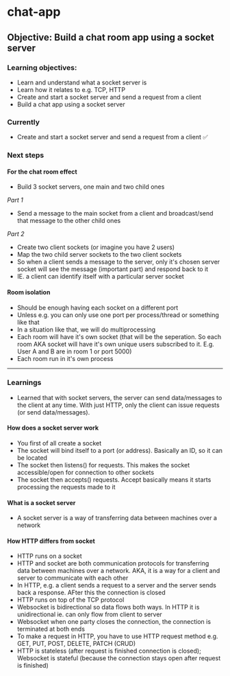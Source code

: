 # chat-app

## Objective: Build a chat room app using a socket server

### Learning objectives:
- Learn and understand what a socket server is
- Learn how it relates to e.g. TCP, HTTP
- Create and start a socket server and send a request from a client
- Build a chat app using a socket server

### Currently
- Create and start a socket server and send a request from a client ✅

### Next steps

#### For the chat room effect
- Build 3 socket servers, one main and two child ones

*Part 1*
- Send a message to the main socket from a client and broadcast/send that message to the other child ones

*Part 2*
- Create two client sockets (or imagine you have 2 users)
- Map the two child server sockets to the two client sockets
- So when a client sends a message to the server, only it's chosen server socket will see the message (important part) and respond back to it
- IE. a client can identify itself with a particular server socket

#### Room isolation
- Should be enough having each socket on a different port
- Unless e.g. you can only use one port per process/thread or something like that
- In a situation like that, we will do multiprocessing
- Each room will have it's own socket (that will be the seperation. So each room AKA socket will have it's own unique users subscribed to it. E.g. User A and B are in room 1 or port 5000)
- Each room run in it's own process

---

### Learnings
- Learned that with socket servers, the server can send data/messages to the client at any time. With just HTTP, only the client can issue requests (or send data/messages).

#### How does a socket server work
- You first of all create a socket
- The socket will bind itself to a port (or address). Basically an ID, so it can be located
- The socket then listens() for requests. This makes the socket accessible/open for connection to other sockets
- The socket then accepts() requests. Accept basically means it starts processing the requests made to it

#### What is a socket server
- A socket server is a way of transferring data between machines over a network

#### How HTTP differs from socket
- HTTP runs on a socket
- HTTP and socket are both communication protocols for transferring data between machines over a network. AKA, it is a way for a client and server to communicate with each other
- In HTTP, e.g. a client sends a request to a server and the server sends back a response. AFter this the connection is closed
- HTTP runs on top of the TCP protocol
- Websocket is bidirectional so data flows both ways. In HTTP it is unidirectional ie. can only flow from client to server
- Websocket when one party closes the connection, the connection is terminated at both ends
- To make a request in HTTP, you have to use HTTP request method e.g. GET, PUT, POST, DELETE, PATCH (CRUD)
- HTTP is stateless (after request is finished connection is closed); Websocket is stateful (because the connection stays open after request is finished)